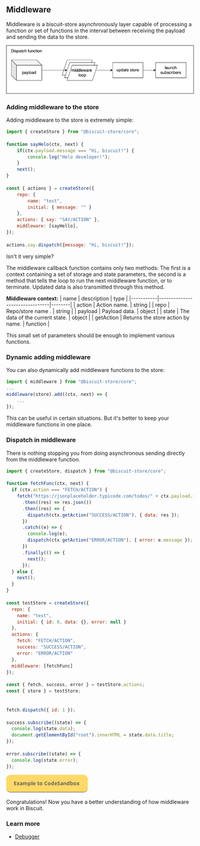 ## Middleware
Middleware is a biscuit-store asynchronously layer capable of processing a function or set of functions in the interval between receiving the payload and sending the data to the store.

![N|Solid](/docs/assets/middleware.png)

### Adding middleware to the store
Adding middleware to the store is extremely simple:
```javascript
import { createStore } from "@biscuit-store/core";

function sayHelo(ctx, next) {
    if(ctx.payload.message === "Hi, biscuit!") {
        console.log("Helo developer!");
    }
    next();
}

const { actions } = createStore({
    repo: {
        name: "test",
        initial: { message: "" }
    },
    actions: { say: "SAY/ACTION" }, 
    middleware: [sayHello],
});

actions.say.dispatch({message: "Hi, biscuit!"});
```
Isn't it very simple?

The middleware callback function contains only two methods: The first is a context containing a set of storage and state parameters, the second is a method that tells the loop to run the next middleware function, or to terminate. Updated data is also transmitted through this method.

**Middleware context:**
| name      | description                    | type   |
|-----------|--------------------------------|--------|
| action    | Action name.                   | string |
| repo      | Repo/store name .              | string |
| payload   | Payload data.                  | object |
| state     | The data of the current state. | object |
| getAction | Returns the store action by name. | function |

This small set of parameters should be enough to implement various functions.

### Dynamic adding middleware
You can also dynamically add middleware functions to the store:
```javascript
import { middleware } from "@biscuit-store/core";
...
middleware(store).add((ctx, next) => {
    ...
});
```
This can be useful in certain situations. But it's better to keep your middleware functions in one place.

### Dispatch in middleware
There is nothing stopping you from doing asynchronous sending directly from the middleware function.
```javascript
import { createStore, dispatch } from "@biscuit-store/core";

function fetchFunc(ctx, next) {
  if (ctx.action === "FETCH/ACTION") {
    fetch("https://jsonplaceholder.typicode.com/todos/" + ctx.payload.id)
      .then((res) => res.json())
      .then((res) => {
        dispatch(ctx.getAction("SUCCESS/ACTION"), { data: res });
      })
      .catch((e) => {
        console.log(e);
        dispatch(ctx.getAction("ERROR/ACTION"), { error: e.message });
      })
      .finally(() => {
        next();
      });
  } else {
    next();
  }
}

const testStore = createStore({
  repo: {
    name: "test",
    initial: { id: 0, data: {}, error: null }
  },
  actions: {
    fetch: "FETCH/ACTION",
    success: "SUCCESS/ACTION",
    error: "ERROR/ACTION"
  },
  middleware: [fetchFunc]
});

const { fetch, success, error } = testStore.actions;
const { store } = testStore;


fetch.dispatch({ id: 1 });

success.subscribe((state) => {
  console.log(state.data);
  document.getElementById("root").innerHTML = state.data.title;
});

error.subscribe((state) => {
  console.log(state.error);
});

```
[![N|Solid](/docs/assets/exemple-button.png)](https://codesandbox.io/s/recursing-bird-vdbv2?file=/src/store/counter/service.js)

Congratulations! Now you have a better understanding of how middleware work in Biscuit.

### Learn more
 - [Debugger](/docs/debugger)